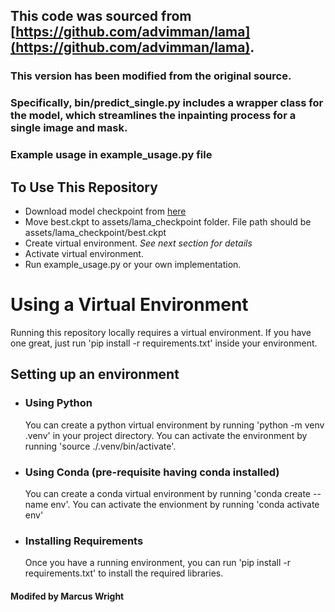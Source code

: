 ## This code was sourced from [https://github.com/advimman/lama](https://github.com/advimman/lama). 

### This version has been modified from the original source. 

### Specifically, bin/predict_single.py includes a wrapper class for the model, which streamlines the inpainting process for a single image and mask. 

### Example usage in example_usage.py file


## To Use This Repository
- Download model checkpoint from [here](https://drive.google.com/file/d/11RbsVSav3O-fReBsPHBE1nn8kcFIMnKp/view?usp=drive_link) 
- Move best.ckpt to assets/lama_checkpoint folder. File path should be assets/lama_checkpoint/best.ckpt
- Create virtual environment. *See next section for details*
- Activate virtual environment. 
- Run example_usage.py or your own implementation. 

# Using a Virtual Environment
Running this repository locally requires a virtual environment. If you have one great, just run 'pip install -r requirements.txt' inside your environment. 

## Setting up an environment
- ### Using Python
  You can create a python virtual environment by running 'python -m venv .venv' in your project directory.
  You can activate the environment by running 'source ./.venv/bin/activate'.
- ### Using Conda (pre-requisite having conda installed)
  You can create a conda virtual environment by running 'conda create --name env'.
  You can activate the envionment by running 'conda activate env'
- ### Installing Requirements
  Once you have a running environment, you can run 'pip install -r requirements.txt' to install the required libraries.



#### Modifed by Marcus Wright
